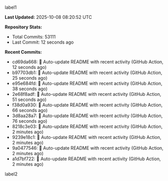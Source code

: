 
label1 
<!-- ACTIVITY_START -->
**Last Updated:** 2025-10-08 08:20:52 UTC

**Repository Stats:**
- Total Commits: 53111
- Last Commit: 12 seconds ago

**Recent Commits:**
- cd69da668: 🤖 Auto-update README with recent activity (GitHub Action, 12 seconds ago)
- b97703db1: 🤖 Auto-update README with recent activity (GitHub Action, 25 seconds ago)
- e95e684fd: 🤖 Auto-update README with recent activity (GitHub Action, 38 seconds ago)
- 2e68f8adf: 🤖 Auto-update README with recent activity (GitHub Action, 51 seconds ago)
- f38d0a930: 🤖 Auto-update README with recent activity (GitHub Action, 66 seconds ago)
- 3d8aa28a7: 🤖 Auto-update README with recent activity (GitHub Action, 76 seconds ago)
- 8218c3e03: 🤖 Auto-update README with recent activity (GitHub Action, 2 minutes ago)
- 9239e18c1: 🤖 Auto-update README with recent activity (GitHub Action, 2 minutes ago)
- 9a0477546: 🤖 Auto-update README with recent activity (GitHub Action, 2 minutes ago)
- a1d7bf722: 🤖 Auto-update README with recent activity (GitHub Action, 2 minutes ago)
<!-- ACTIVITY_END -->

label2

